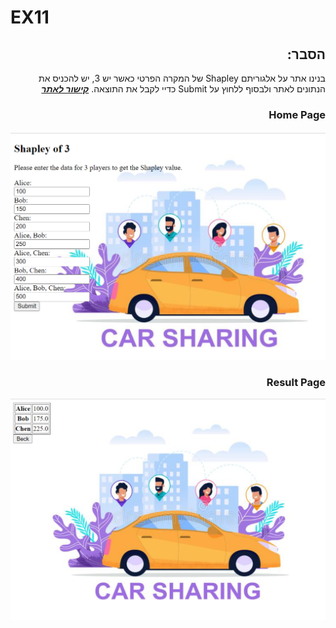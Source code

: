 # EX11
<div dir='rtl' lang='he'>

  ## הסבר:
  בנינו אתר על אלגוריתם Shapley של המקרה הפרטי כאשר יש 3, יש להכניס את הנתונים לאתר ולבסוף ללחוץ על Submit כדיי לקבל את התוצאה.
    ***[קישור לאתר](http://liadn7.pythonanywhere.com/)***

  
  
  ### Home Page
  ![](https://github.com/LIADN7/EX_research_algorithms/blob/main/Ex11/img/homePage.png)
  
  ### Result Page
  ![](https://github.com/LIADN7/EX_research_algorithms/blob/main/Ex11/img/res.png)
  

</div>

